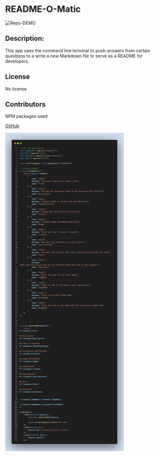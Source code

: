 # README-O-Matic


![Repo-DEMO](demo.gif)

## Description:
This app uses the command line terminal to push answers from certain questions to a write a new Markdown file to serve as a README for developers.

## License
No license

## Contributors
NPM packages used



<a href= "https://github.com/Drop-G/README-O-Matic">GitHub</a>

![Repo-Image](code-snapshot.png)
